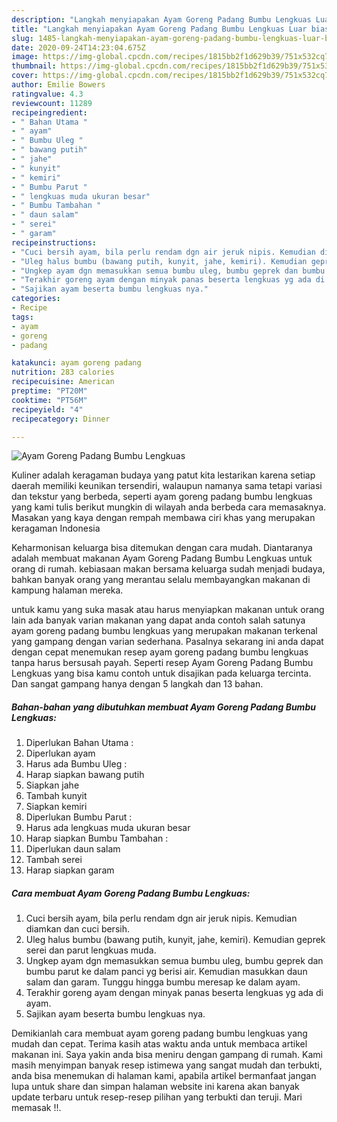 ```yaml
---
description: "Langkah menyiapakan Ayam Goreng Padang Bumbu Lengkuas Luar biasa"
title: "Langkah menyiapakan Ayam Goreng Padang Bumbu Lengkuas Luar biasa"
slug: 1485-langkah-menyiapakan-ayam-goreng-padang-bumbu-lengkuas-luar-biasa
date: 2020-09-24T14:23:04.675Z
image: https://img-global.cpcdn.com/recipes/1815bb2f1d629b39/751x532cq70/ayam-goreng-padang-bumbu-lengkuas-foto-resep-utama.jpg
thumbnail: https://img-global.cpcdn.com/recipes/1815bb2f1d629b39/751x532cq70/ayam-goreng-padang-bumbu-lengkuas-foto-resep-utama.jpg
cover: https://img-global.cpcdn.com/recipes/1815bb2f1d629b39/751x532cq70/ayam-goreng-padang-bumbu-lengkuas-foto-resep-utama.jpg
author: Emilie Bowers
ratingvalue: 4.3
reviewcount: 11289
recipeingredient:
- " Bahan Utama "
- " ayam"
- " Bumbu Uleg "
- " bawang putih"
- " jahe"
- " kunyit"
- " kemiri"
- " Bumbu Parut "
- " lengkuas muda ukuran besar"
- " Bumbu Tambahan "
- " daun salam"
- " serei"
- " garam"
recipeinstructions:
- "Cuci bersih ayam, bila perlu rendam dgn air jeruk nipis. Kemudian diamkan dan cuci bersih."
- "Uleg halus bumbu (bawang putih, kunyit, jahe, kemiri). Kemudian geprek serei dan parut lengkuas muda."
- "Ungkep ayam dgn memasukkan semua bumbu uleg, bumbu geprek dan bumbu parut ke dalam panci yg berisi air. Kemudian masukkan daun salam dan garam. Tunggu hingga bumbu meresap ke dalam ayam."
- "Terakhir goreng ayam dengan minyak panas beserta lengkuas yg ada di ayam."
- "Sajikan ayam beserta bumbu lengkuas nya."
categories:
- Recipe
tags:
- ayam
- goreng
- padang

katakunci: ayam goreng padang 
nutrition: 283 calories
recipecuisine: American
preptime: "PT20M"
cooktime: "PT56M"
recipeyield: "4"
recipecategory: Dinner

---
```



![Ayam Goreng Padang Bumbu Lengkuas](https://img-global.cpcdn.com/recipes/1815bb2f1d629b39/751x532cq70/ayam-goreng-padang-bumbu-lengkuas-foto-resep-utama.jpg)

Kuliner adalah keragaman budaya yang patut kita lestarikan karena setiap daerah memiliki keunikan tersendiri, walaupun namanya sama tetapi variasi dan tekstur yang berbeda, seperti ayam goreng padang bumbu lengkuas yang kami tulis berikut mungkin di wilayah anda berbeda cara memasaknya. Masakan yang kaya dengan rempah membawa ciri khas yang merupakan keragaman Indonesia



Keharmonisan keluarga bisa ditemukan dengan cara mudah. Diantaranya adalah membuat makanan Ayam Goreng Padang Bumbu Lengkuas untuk orang di rumah. kebiasaan makan bersama keluarga sudah menjadi budaya, bahkan banyak orang yang merantau selalu membayangkan makanan di kampung halaman mereka.

untuk kamu yang suka masak atau harus menyiapkan makanan untuk orang lain ada banyak varian makanan yang dapat anda contoh salah satunya ayam goreng padang bumbu lengkuas yang merupakan makanan terkenal yang gampang dengan varian sederhana. Pasalnya sekarang ini anda dapat dengan cepat menemukan resep ayam goreng padang bumbu lengkuas tanpa harus bersusah payah.
Seperti resep Ayam Goreng Padang Bumbu Lengkuas yang bisa kamu contoh untuk disajikan pada keluarga tercinta. Dan sangat gampang hanya dengan 5 langkah dan 13 bahan.


<!--inarticleads1-->

##### Bahan-bahan yang dibutuhkan membuat Ayam Goreng Padang Bumbu Lengkuas:

1. Diperlukan  Bahan Utama :
1. Diperlukan  ayam
1. Harus ada  Bumbu Uleg :
1. Harap siapkan  bawang putih
1. Siapkan  jahe
1. Tambah  kunyit
1. Siapkan  kemiri
1. Diperlukan  Bumbu Parut :
1. Harus ada  lengkuas muda ukuran besar
1. Harap siapkan  Bumbu Tambahan :
1. Diperlukan  daun salam
1. Tambah  serei
1. Harap siapkan  garam




<!--inarticleads2-->

##### Cara membuat  Ayam Goreng Padang Bumbu Lengkuas:

1. Cuci bersih ayam, bila perlu rendam dgn air jeruk nipis. Kemudian diamkan dan cuci bersih.
1. Uleg halus bumbu (bawang putih, kunyit, jahe, kemiri). Kemudian geprek serei dan parut lengkuas muda.
1. Ungkep ayam dgn memasukkan semua bumbu uleg, bumbu geprek dan bumbu parut ke dalam panci yg berisi air. Kemudian masukkan daun salam dan garam. Tunggu hingga bumbu meresap ke dalam ayam.
1. Terakhir goreng ayam dengan minyak panas beserta lengkuas yg ada di ayam.
1. Sajikan ayam beserta bumbu lengkuas nya.




Demikianlah cara membuat ayam goreng padang bumbu lengkuas yang mudah dan cepat. Terima kasih atas waktu anda untuk membaca artikel makanan ini. Saya yakin anda bisa meniru dengan gampang di rumah. Kami masih menyimpan banyak resep istimewa yang sangat mudah dan terbukti, anda bisa menemukan di halaman kami, apabila artikel bermanfaat jangan lupa untuk share dan simpan halaman website ini karena akan banyak update terbaru untuk resep-resep pilihan yang terbukti dan teruji. Mari memasak !!. 
